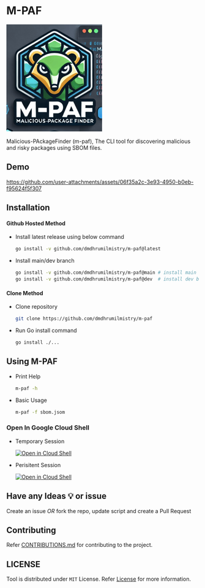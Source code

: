 # M-PAF

![M-PAF-logo](./.static/images/m-paf-logo.png)

Malicious-PAckageFinder (m-paf), The CLI tool for discovering malicious and risky packages using SBOM files.

## Demo

https://github.com/user-attachments/assets/06f35a2c-3e93-4950-b0eb-f95624f5f307

## Installation

#### Github Hosted Method

- Install latest release using below command

  ```bash
  go install -v github.com/dmdhrumilmistry/m-paf@latest
  ```

- Install main/dev branch

  ```bash
  go install -v github.com/dmdhrumilmistry/m-paf@main # install main branch
  go install -v github.com/dmdhrumilmistry/m-paf@dev  # install dev branch
  ```

#### Clone Method

- Clone repository

    ```bash
    git clone https://github.com/dmdhrumilmistry/m-paf
    ```

- Run Go install command

    ```bash
    go install ./...
    ```

## Using M-PAF

* Print Help

    ```bash
    m-paf -h
    ```

* Basic Usage

    ```bash
    m-paf -f sbom.jsom
    ```

### Open In Google Cloud Shell

- Temporary Session

  [![Open in Cloud Shell](https://gstatic.com/cloudssh/images/open-btn.svg)](https://shell.cloud.google.com/cloudshell/editor?cloudshell_git_repo=https://github.com/dmdhrumilmistry/m-paf.git&ephemeral=true&show=terminal&cloudshell_print=./DISCLAIMER.md)

- Perisitent Session

  [![Open in Cloud Shell](https://gstatic.com/cloudssh/images/open-btn.svg)](https://shell.cloud.google.com/cloudshell/editor?cloudshell_git_repo=https://github.com/dmdhrumilmistry/m-paf&ephemeral=false&show=terminal&cloudshell_print=./DISCLAIMER.md)

## Have any Ideas 💡 or issue

Create an issue *OR* fork the repo, update script and create a Pull Request

## Contributing

Refer [CONTRIBUTIONS.md](/CONTRIBUTING.md) for contributing to the project.

## LICENSE

Tool is distributed under `MIT` License. Refer [License](/LICENSE.md) for more information.
